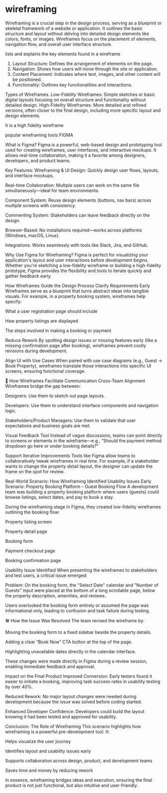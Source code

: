 # wireframing
Wireframing is a crucial step in the design process, serving as a blueprint or skeletal framework of a website or application. It outlines the basic structure and layout without delving into detailed design elements like colors, fonts, or images. Wireframes focus on the placement of elements, navigation flow, and overall user interface structure.

lists and explains the key elements found in a wireframe
1. Layout Structure: Defines the arrangement of elements on the page.
2. Navigation: Shows how users will move through the site or application.
3. Content Placement: Indicates where text, images, and other content will be positioned.
4. Functionality: Outlines key functionalities and interactions.

Types of Wireframes.
Low-Fidelity Wireframes: Simple sketches or basic digital layouts focusing on overall structure and functionality without detailed design.
High-Fidelity Wireframes: More detailed and refined versions, often closer to the final design, including more specific layout and design elements.

It is a high fidelity wireframe

popular wireframing tools FIGMA

What is Figma?
Figma is a powerful, web-based design and prototyping tool used for creating wireframes, user interfaces, and interactive mockups. It allows real-time collaboration, making it a favorite among designers, developers, and product teams.

Key Features:
Wireframing & UI Design: Quickly design user flows, layouts, and interface mockups.

Real-time Collaboration: Multiple users can work on the same file simultaneously—ideal for team environments.

Component System: Reuse design elements (buttons, nav bars) across multiple screens with consistency.

Commenting System: Stakeholders can leave feedback directly on the design.

Browser-Based: No installations required—works across platforms (Windows, macOS, Linux).

Integrations: Works seamlessly with tools like Slack, Jira, and GitHub.

Why Use Figma for Wireframing?
Figma is perfect for visualizing your application's layout and user interactions before development begins. Whether you're sketching a low-fidelity wireframe or building a high-fidelity prototype, Figma provides the flexibility and tools to iterate quickly and gather feedback early.

How Wireframes Guide the Design Process
Clarify Requirements Early
Wireframes serve as a blueprint that turns abstract ideas into tangible visuals. For example, in a property booking system, wireframes help specify:

What a user registration page should include

How property listings are displayed

The steps involved in making a booking or payment

Reduce Rework
By spotting design issues or missing features early (like a missing confirmation page after booking), wireframes prevent costly revisions during development.

Align UI with Use Cases
When paired with use case diagrams (e.g., Guest → Book Property), wireframes translate those interactions into specific UI screens, ensuring functional coverage.

🤝 How Wireframes Facilitate Communication
Cross-Team Alignment
Wireframes bridge the gap between:

Designers: Use them to sketch out page layouts.

Developers: Use them to understand interface components and navigation logic.

Stakeholders/Product Managers: Use them to validate that user expectations and business goals are met.

Visual Feedback Tool
Instead of vague discussions, teams can point directly to screens or elements in the wireframe—e.g., “Should the payment method dropdown go here or under booking details?”

Support Iterative Improvements
Tools like Figma allow teams to collaboratively tweak wireframes in real time. For example, if a stakeholder wants to change the property detail layout, the designer can update the frame on the spot for review.


Real-World Scenario: How Wireframing Identified Usability Issues Early
Scenario: Property Booking Platform – Guest Booking Flow
A development team was building a property booking platform where users (guests) could browse listings, select dates, and pay to book a stay.

During the wireframing stage in Figma, they created low-fidelity wireframes outlining the booking flow:

Property listing screen

Property detail page

Booking form

Payment checkout page

Booking confirmation page

Usability Issue Identified
When presenting the wireframes to stakeholders and test users, a critical issue emerged:

Problem: On the booking form, the "Select Date" calendar and "Number of Guests" input were placed at the bottom of a long scrollable page, below the property description, amenities, and reviews.

Users overlooked the booking form entirely or assumed the page was informational only, leading to confusion and task failure during testing.

🛠 How the Issue Was Resolved
The team revised the wireframe by:

Moving the booking form to a fixed sidebar beside the property details.

Adding a clear “Book Now” CTA button at the top of the page.

Highlighting unavailable dates directly in the calendar interface.

These changes were made directly in Figma during a review session, enabling immediate feedback and approval.

 Impact on the Final Product
 Improved Conversion: Early testers found it easier to initiate a booking, improving task success rates in usability testing by over 40%.

 Reduced Rework: No major layout changes were needed during development because the issue was solved before coding started.

 Enhanced Developer Confidence: Developers could build the layout knowing it had been tested and approved for usability.

 Conclusion: The Role of Wireframing
This scenario highlights how wireframing is a powerful pre-development tool. It:

Helps visualize the user journey

Identifies layout and usability issues early

Supports collaboration across design, product, and development teams

Saves time and money by reducing rework

In essence, wireframing bridges ideas and execution, ensuring the final product is not just functional, but also intuitive and user-friendly.



